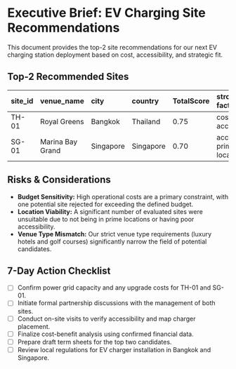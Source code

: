 # Executive Brief: EV Charging Site Recommendations

This document provides the top-2 site recommendations for our next EV charging station deployment based on cost, accessibility, and strategic fit.

## Top-2 Recommended Sites

| site_id | venue_name       | city      | country   | TotalScore | strongest 2 factors |
|:--------|:-----------------|:----------|:----------|:-----------|:--------------------|
| TH-01   | Royal Greens     | Bangkok   | Thailand  | 0.75       | cost, accessibility |
| SG-01   | Marina Bay Grand | Singapore | Singapore | 0.70       | accessibility, prime location |

## Risks & Considerations

*   **Budget Sensitivity:** High operational costs are a primary constraint, with one potential site rejected for exceeding the defined budget.
*   **Location Viability:** A significant number of evaluated sites were unsuitable due to not being in prime locations or having poor accessibility.
*   **Venue Type Mismatch:** Our strict venue type requirements (luxury hotels and golf courses) significantly narrow the field of potential candidates.

## 7-Day Action Checklist

*   [ ] Confirm power grid capacity and any upgrade costs for TH-01 and SG-01.
*   [ ] Initiate formal partnership discussions with the management of both sites.
*   [ ] Conduct on-site visits to verify accessibility and map charger placement.
*   [ ] Finalize cost-benefit analysis using confirmed financial data.
*   [ ] Prepare draft term sheets for the top two candidates.
*   [ ] Review local regulations for EV charger installation in Bangkok and Singapore.
